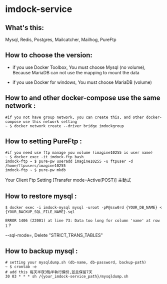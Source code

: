 imdock-service
====================================================

## What's this:

Mysql, Redis, Postgres, Mailcatcher, Mailhog, PureFtp

## How to choose the version:
 
  * if you use Docker Toolbox, You must choose Mysql (no volume), Because MariaDB can not use the mapping to mount the data
    
  * if you use Docker for windows, You must choose MariaDB (volume)

## How to and other docker-compose use the same network :

    #if you not have group network, you can create this, and other docker-compose use this network setting
    ~ $ docker network create --driver bridge imdockgroup


## How to setting PureFtp :

    #if you need use ftp manage you volume (imagine10255 is user name)
    ~ $ docker exec -it imdock-ftp bash
    imdock-ftp ~ $ pure-pw useradd imagine10255 -u ftpuser -d /home/ftpusers/imagine10255
    imdock-ftp ~ $ pure-pw mkdb

Your Client Ftp Setting [Transfer mode=Active(POST)] 主動式


## How to restore mysql :
```
$ docker exec -i imdock-mysql mysql -uroot -pP@ssw0rd {YOUR_DB_NAME} < {YOUR_BACKUP_SQL_FILE_NAME}.sql
```

`ERROR 1406 (22001) at line 73: Data too long for column 'name' at row 1` ?

--sql-mode=, Delete "STRICT_TRANS_TABLES"


## How to backup mysql :
```
# setting your mysqldump.sh (db-name, db-password, backup-path)
~ $ crontab -e
# add this 每天半夜3點半執行備份,並且保留7天
30 03 * * * sh /{your_imdock-service_path}/mysqldump.sh
```
